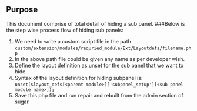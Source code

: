 ## Purpose
This document comprise of total detail of hiding a sub panel.
###Below is the step wise process flow of hiding sub panels:
1. We need to write a custom script file in the path
  `custom/extension/modules/requried_module/Ext/Layoutdefs/filename.php`
2. In the above path file could be given any name as per developer wish.
3. Define the layout definition as unset for the sub panel that we want to hide.
4. Syntax of the layout definition for hiding subpanel is:
  ```unset($layout_defs[<parent module>]['subpanel_setup'][<sub panel module name>]);```
5. Save this php file and run repair and rebuilt from the admin section of sugar.
